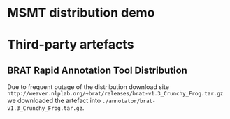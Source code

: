 # MSMT distribution demo


# Third-party artefacts

## BRAT Rapid Annotation Tool Distribution

Due to frequent outage of the distribution download site `http://weaver.nlplab.org/~brat/releases/brat-v1.3_Crunchy_Frog.tar.gz` 
we downloaded the artefact into `./annotator/brat-v1.3_Crunchy_Frog.tar.gz`.

